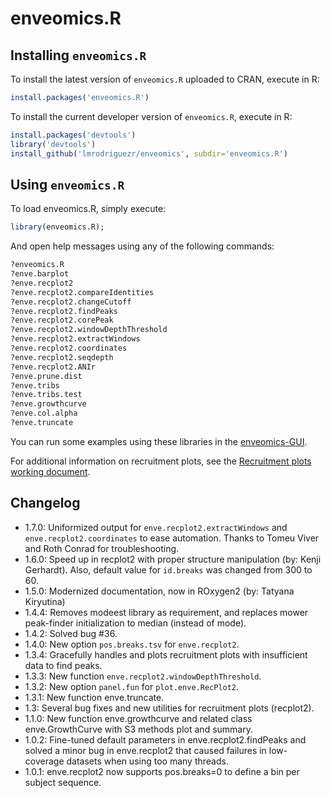 # enveomics.R

## Installing `enveomics.R`
To install the latest version of `enveomics.R` uploaded to CRAN, execute in R:

```R
install.packages('enveomics.R')
```

To install the current developer version of `enveomics.R`, execute in R:

```R
install.packages('devtools')
library('devtools')
install_github('lmrodriguezr/enveomics', subdir='enveomics.R')
```

## Using `enveomics.R`
To load enveomics.R, simply execute:

```R
library(enveomics.R);
```

And open help messages using any of the following commands:

```R
?enveomics.R
?enve.barplot
?enve.recplot2
?enve.recplot2.compareIdentities
?enve.recplot2.changeCutoff
?enve.recplot2.findPeaks
?enve.recplot2.corePeak
?enve.recplot2.windowDepthThreshold
?enve.recplot2.extractWindows
?enve.recplot2.coordinates
?enve.recplot2.seqdepth
?enve.recplot2.ANIr
?enve.prune.dist
?enve.tribs
?enve.tribs.test
?enve.growthcurve
?enve.col.alpha
?enve.truncate
```

You can run some examples using these libraries in the
[enveomics-GUI](https://github.com/lmrodriguezr/enveomics-gui).

For additional information on recruitment plots, see the
[Recruitment plots working document](https://github.com/lmrodriguezr/enveomics/blob/master/Docs/recplot2.md).

## Changelog
* 1.7.0: Uniformized output for `enve.recplot2.extractWindows` and
  `enve.recplot2.coordinates` to ease automation. Thanks to Tomeu Viver and
  Roth Conrad for troubleshooting.
* 1.6.0: Speed up in recplot2 with proper structure manipulation
  (by: Kenji Gerhardt). Also, default value for `id.breaks` was changed from
  300 to 60.
* 1.5.0: Modernized documentation, now in ROxygen2 (by: Tatyana Kiryutina)
* 1.4.4: Removes modeest library as requirement, and replaces mower peak-finder
  initialization to median (instead of mode).
* 1.4.2: Solved bug #36.
* 1.4.0: New option `pos.breaks.tsv` for `enve.recplot2`.
* 1.3.4: Gracefully handles and plots recruitment plots with insufficient data
  to find peaks.
* 1.3.3: New function `enve.recplot2.windowDepthThreshold`.
* 1.3.2: New option `panel.fun` for `plot.enve.RecPlot2`.
* 1.3.1: New function enve.truncate.
* 1.3: Several bug fixes and new utilities for recruitment plots (recplot2).
* 1.1.0: New function enve.growthcurve and related class enve.GrowthCurve
  with S3 methods plot and summary.
* 1.0.2: Fine-tuned default parameters in enve.recplot2.findPeaks and
  solved a minor bug in enve.recplot2 that caused failures in low-coverage
  datasets when using too many threads.
* 1.0.1: enve.recplot2 now supports pos.breaks=0 to define a
  bin per subject sequence.

